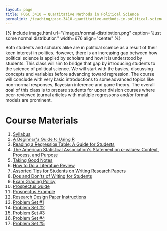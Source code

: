 ```yaml
---
layout: page
title: POSC 3410 – Quantitative Methods in Political Science
permalink: /teaching/posc-3410-quantitative-methods-in-political-science/
---
```


{% include image.html url="/images/normal-distribution.png" caption="Just some normal distribution." width=676 align="center" %}

Both students and scholars alike are in political science as a result of their keen interest in politics. However, there is an increasing gap between how political science is applied by scholars and how it is understood by students. This class will aim to bridge that gap by introducing students to the science of political science. We will start with the basics, discussing concepts and variables before advancing toward regression. The course will conclude with very basic introductions to some advanced topics like non-normal responses, Bayesian inference and game theory. The overall goal of this class is to prepare students for upper division courses where peer-reviewed journal articles with multiple regressions and/or formal models are prominent.

# Course Materials

1. [Syllabus](https://www.dropbox.com/s/ktbxnyagjhtelhg/posc3410-spring2016-syllabus.pdf?dl=0)
2. [A Beginner's Guide to Using R](/blog/2014/08/a-beginners-guide-to-using-r/)
3. [Reading a Regression Table: A Guide for Students](/blog/2014/08/reading-a-regression-table-a-guide-for-students/)
4. [The American Statistical Association's Statement on *p*-values: Context, Process, and Purpose](https://www.dropbox.com/s/x6wlbuov1da8a1b/The%20ASA%20s%20statement%20on%20p%20values%20context%20process%20and%20purpose.pdf?dl=0)
5. [Taking Good Notes](/blog/2014/09/taking-good-notes/)
6. [How to Do a Literature Review](/blog/2014/11/how-to-do-a-literature-review/)
7. [Assorted Tips for Students on Writing Research Papers](http://svmiller.com/blog/2015/12/assorted-tips-students-research-papers/)
8. [Dos and Don'ts of Writing for Students](/blog/2015/06/dos-and-donts-of-writing-for-students/)
9. [Exam Grading Policy](https://www.dropbox.com/s/apihjs7di81aqcv/svm-exam-grading-policy.pdf?dl=0)
10. [Prospectus Guide](https://www.dropbox.com/s/i2vzzg0vmy6ppw4/posc3410-prospectus-guide.pdf)
11. [Prospectus Example](https://www.dropbox.com/s/swrs77jawpxpec8/posc3410-prospectus-example.pdf?dl=0)
12. [Research Design Paper Instructions](https://www.dropbox.com/s/qhv4d4pjsk2rxgt/posc3410-research-design-paper-instructions.pdf?dl=0)
13. [Problem Set #1](https://www.dropbox.com/s/q3t37raz6alh3u8/posc3410-hw1.pdf?dl=0)
14. [Problem Set #2](https://www.dropbox.com/s/4fp0hozux8ova9y/posc3410-hw2.pdf?dl=0)
15. [Problem Set #3](https://www.dropbox.com/s/3cyi4akuznp8efa/posc3410-hw3.pdf?dl=0)
16. [Problem Set #4](https://www.dropbox.com/s/wosdpa2yh3svyl4/posc3410-hw4.pdf?dl=0)
17. [Problem Set #5](https://www.dropbox.com/s/xydln5cgce908zw/posc3410-hw5.pdf?dl=0)
